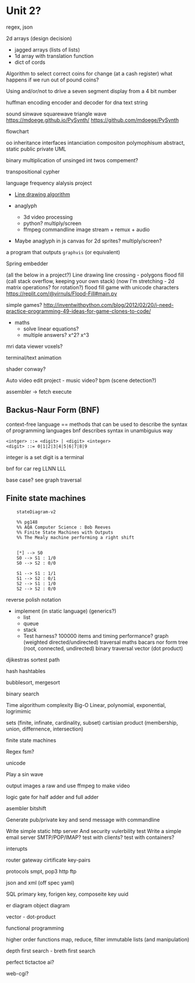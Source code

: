Unit 2?
======

regex, json

2d arrays (design decision)
* jagged arrays (lists of lists)
* 1d array with translation function
* dict of cords


Algorithm to select correct coins for change (at a cash register)
  what happens if we run out of pound coins?


Using and/or/not to drive a seven segment display from a 4 bit number

huffman encoding
encoder and decoder
for dna text string

sound 
sinwave
squarewave
triangle wave
https://mdoege.github.io/PySynth/
https://github.com/mdoege/PySynth

flowchart

oo inheritance
interfaces
intanciation
compositon
polymophisum
abstract, static
public private
UML

binary multiplication of unsinged int
twos compement?

transpositional cypher

language frequency alalysis project
* [Line drawing algorithm](https://en.wikipedia.org/wiki/Line_drawing_algorithm)

* anaglyph 
  * 3d video processing
  * python? multiply/screen
  * ffmpeg commandline image stream + remux + audio
* Maybe anaglyph in js canvas for 2d sprites? multiply/screen?

a program that outputs `graphvis` (or equivalent)

Spring embedder

(all the below in a project?)
Line drawing
line crossing - polygons
flood fill (call stack overflow, keeping your own stack)
(now I'm stretching - 2d matrix operations? for rotation?)
flood fill game with unicode characters
  https://replit.com/@virnuls/Flood-Fill#main.py


simple games? http://inventwithpython.com/blog/2012/02/20/i-need-practice-programming-49-ideas-for-game-clones-to-code/

* maths
  * solve linear equations?
  * multiple answers? x^2? x^3

mri data viewer
voxels?

terminal/text animation

shader conway?

Auto video edit project - music video? bpm
(scene detection?)

assembler -> fetch execute

## Backus-Naur Form (BNF)
context-free language == methods that can be used to describe the syntax of programming languages
bnf describes syntax in unambiguius way
```bnf
<intger> ::= <digit> | <digit> <integer>
<digit> ::= 0|1|2|3|4|5|6|7|8|9
```
integer is a set
digit is a terminal

bnf for car reg LLNN LLL

base case?
see graph traversal

## Finite state machines

```mermaid
    stateDiagram-v2

    %% pg148
    %% AQA Computer Science : Bob Reeves
    %% Finite State Machines with Outputs
    %% The Mealy machine performing a right shift


    [*] --> S0
    S0 --> S1 : 1/0
    S0 --> S2 : 0/0

    S1 --> S1 : 1/1
    S1 --> S2 : 0/1
    S2 --> S1 : 1/0
    S2 --> S2 : 0/0
```


reverse polish notation

* implement (in static language) (generics?)
  * list
  * queue
  * stack
  * Test harness? 100000 items and timing performance?
graph (weighted directed/undirected)
 traversal
 maths bacars nor form
tree (root, connected, undirected) binary
 traversal
vector (dot product)

djikestras sortest path

hash
hashtables


bubblesort, mergesort

binary search

Time algorithum complexity
Big-O
Linear, polynomial, exponential, logrimimic

sets (finite, infinate, cardinality, subset) cartisian product (membership, union, differnence, intersection)

finite state machines

Regex
    fsm?


unicode

Play a sin wave


output images a raw and use ffmpeg to make video


logic gate for half adder and full adder

asembler
bitshift


Generate pub/private key and send message with commandline

Write simple static http server
  And security vulerbility test
Write a simple email server SMTP/POP/IMAP?
  test with clients? test with containers?

interupts


router gateway cirtificate key-pairs

protocols smpt, pop3 http ftp


json and xml
(off spec yaml)

SQL
primary key, forigen key, composeite key
uuid

er diagram
object diagram

vector - dot-product

functional programming

higher order functions
map, reduce, filter
immutable lists (and manipulation)

depth first search - breth first search

perfect tictactoe ai?

web-cgi?
